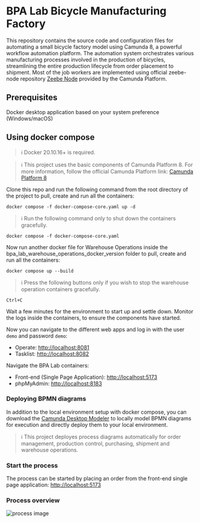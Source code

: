 # BPA Lab Bicycle Manufacturing Factory

This repository contains the source code and configuration files for automating a small bicycle factory model using Camunda 8, a powerful workflow automation platform. The automation system orchestrates various manufacturing processes involved in the production of bicycles, streamlining the entire production lifecycle from order placement to shipment. Most of the job workers are implemented using official zeebe-node repository [Zeebe Node](https://github.com/camunda-community-hub/zeebe-client-node-js) provided by the Camunda Platform.

## Prerequisites

Docker desktop application based on your system preference (Windows/macOS)

## Using docker compose

> :information_source: Docker 20.10.16+ is required.

> :information_source: This project uses the basic components of Camunda Platform 8. For more information, follow the official Camunda Platform link: [Camunda Platform 8](https://github.com/camunda/camunda-platform) 

Clone this repo and run the following command from the root directory of the project to pull, create and run all the containers:

```
docker compose -f docker-compose-core.yaml up -d
```

> :information_source: Run the following command only to shut down the containers gracefully.

```
docker compose -f docker-compose-core.yaml
```

Now run another docker file for Warehouse Operations inside the bpa_lab_warehouse_operations_docker_version folder to pull, create and run all the containers:

```
docker compose up --build
```

> :information_source: Press the following buttons only if you wish to stop the warehouse operation containers gracefully.

```
Ctrl+C
```

Wait a few minutes for the environment to start up and settle down. Monitor the logs inside the containers, to ensure the components have started.

Now you can navigate to the different web apps and log in with the user `demo` and password `demo`:
- Operate: [http://localhost:8081](http://localhost:8081)
- Tasklist: [http://localhost:8082](http://localhost:8082)

Navigate the BPA Lab containers:
- Front-end (Single Page Application): [http://localhost:5173](http://localhost:5173)
- phpMyAdmin: [http://localhost:8183](http://localhost:8183)

### Deploying BPMN diagrams

In addition to the local environment setup with docker compose, you can download the [Camunda Desktop Modeler](https://camunda.com/download/modeler/) to locally model BPMN diagrams for execution and directly deploy them to your local environment.

> :information_source: This project deployes process diagrams automatically for order management, production control, purchasing, shipment and warehouse operations.

### Start the process

The process can be started by placing an order from the front-end single page application: [http://localhost:5173](http://localhost:5173)

### Process overview

![process image](https://github.com/BpaLabTHCologne/BPALab_GuidedProject_23_24/blob/berrak-and-rahib/bicycle-process-model.png?raw=true)

